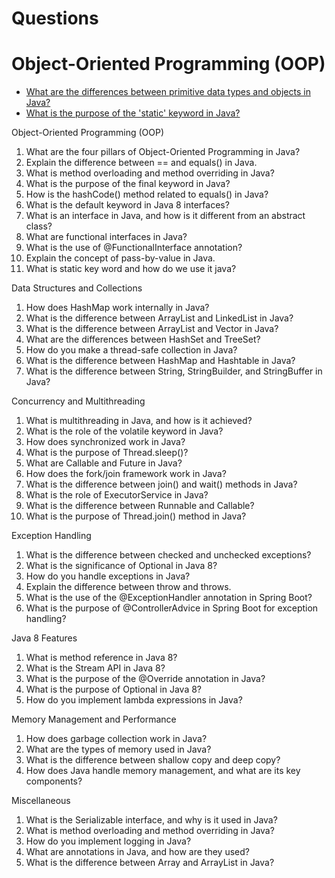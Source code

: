 # Questions

# Object-Oriented Programming (OOP)

- [What are the differences between primitive data types and objects in Java?](answers.md#question1)
- [What is the purpose of the 'static' keyword in Java?](answers.md#question2)

Object-Oriented Programming (OOP)
1. What are the four pillars of Object-Oriented Programming in Java? 
2. Explain the difference between == and equals() in Java.
3. What is method overloading and method overriding in Java?
4. What is the purpose of the final keyword in Java?
5. How is the hashCode() method related to equals() in Java?
6. What is the default keyword in Java 8 interfaces?
7. What is an interface in Java, and how is it different from an abstract class?
8. What are functional interfaces in Java?
9. What is the use of @FunctionalInterface annotation?
10. Explain the concept of pass-by-value in Java.
11. What is static key word and how do we use it java?

Data Structures and Collections
1. How does HashMap work internally in Java?
2. What is the difference between ArrayList and LinkedList in Java?
3. What is the difference between ArrayList and Vector in Java?
4. What are the differences between HashSet and TreeSet?
5. How do you make a thread-safe collection in Java?
6. What is the difference between HashMap and Hashtable in Java?
7. What is the difference between String, StringBuilder, and StringBuffer in Java?

Concurrency and Multithreading
1. What is multithreading in Java, and how is it achieved?
2. What is the role of the volatile keyword in Java?
3. How does synchronized work in Java?
4. What is the purpose of Thread.sleep()?
5. What are Callable and Future in Java?
6. How does the fork/join framework work in Java?
7. What is the difference between join() and wait() methods in Java?
8. What is the role of ExecutorService in Java?
9. What is the difference between Runnable and Callable?
10. What is the purpose of Thread.join() method in Java?

Exception Handling
1. What is the difference between checked and unchecked exceptions?
2. What is the significance of Optional in Java 8?
3. How do you handle exceptions in Java?
4. Explain the difference between throw and throws.
5. What is the use of the @ExceptionHandler annotation in Spring Boot?
6. What is the purpose of @ControllerAdvice in Spring Boot for exception handling?

Java 8 Features
1. What is method reference in Java 8?
2. What is the Stream API in Java 8?
3. What is the purpose of the @Override annotation in Java?
4. What is the purpose of Optional in Java 8?
5. How do you implement lambda expressions in Java?

Memory Management and Performance
1. How does garbage collection work in Java?
2. What are the types of memory used in Java?
3. What is the difference between shallow copy and deep copy?
4. How does Java handle memory management, and what are its key components?

Miscellaneous
1. What is the Serializable interface, and why is it used in Java?
2. What is method overloading and method overriding in Java?
3. How do you implement logging in Java?
4. What are annotations in Java, and how are they used?
5. What is the difference between Array and ArrayList in Java?
